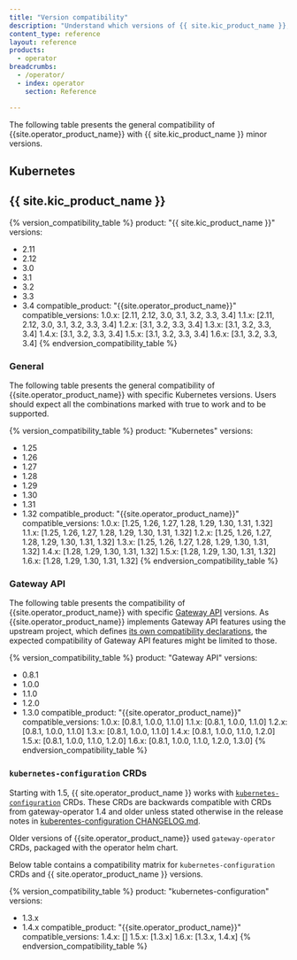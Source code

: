 ```yaml
---
title: "Version compatibility"
description: "Understand which versions of {{ site.kic_product_name }}, Kubernetes and the Gateway API {{ site.operator_product_name }} works with"
content_type: reference
layout: reference
products:
  - operator
breadcrumbs:
  - /operator/
  - index: operator
    section: Reference

---
```


The following table presents the general compatibility of {{site.operator_product_name}} with {{ site.kic_product_name }} minor versions.

## Kubernetes

## {{ site.kic_product_name }}

{% version_compatibility_table %}
product: "{{ site.kic_product_name }}"
versions:
  - 2.11
  - 2.12
  - 3.0
  - 3.1
  - 3.2
  - 3.3
  - 3.4
compatible_product: "{{site.operator_product_name}}"
compatible_versions:
  1.0.x: [2.11, 2.12, 3.0, 3.1, 3.2, 3.3, 3.4]
  1.1.x: [2.11, 2.12, 3.0, 3.1, 3.2, 3.3, 3.4]
  1.2.x: [3.1, 3.2, 3.3, 3.4]
  1.3.x: [3.1, 3.2, 3.3, 3.4]
  1.4.x: [3.1, 3.2, 3.3, 3.4]
  1.5.x: [3.1, 3.2, 3.3, 3.4]
  1.6.x: [3.1, 3.2, 3.3, 3.4]
{% endversion_compatibility_table %}

### General

The following table presents the general compatibility of {{site.operator_product_name}} with specific Kubernetes versions.
Users should expect all the combinations marked with true to work and to be supported.

{% version_compatibility_table %}
product: "Kubernetes"
versions:
  - 1.25
  - 1.26
  - 1.27
  - 1.28
  - 1.29
  - 1.30
  - 1.31
  - 1.32
compatible_product: "{{site.operator_product_name}}"
compatible_versions:
  1.0.x: [1.25, 1.26, 1.27, 1.28, 1.29, 1.30, 1.31, 1.32]
  1.1.x: [1.25, 1.26, 1.27, 1.28, 1.29, 1.30, 1.31, 1.32]
  1.2.x: [1.25, 1.26, 1.27, 1.28, 1.29, 1.30, 1.31, 1.32]
  1.3.x: [1.25, 1.26, 1.27, 1.28, 1.29, 1.30, 1.31, 1.32]
  1.4.x: [1.28, 1.29, 1.30, 1.31, 1.32]
  1.5.x: [1.28, 1.29, 1.30, 1.31, 1.32]
  1.6.x: [1.28, 1.29, 1.30, 1.31, 1.32]
{% endversion_compatibility_table %}

### Gateway API

The following table presents the compatibility of {{site.operator_product_name}} with specific [Gateway API][gateway-api] versions.
As {{site.operator_product_name}} implements Gateway API features using the upstream
project, which defines [its own compatibility declarations][gateway-api-supported-versions], the expected compatibility
of Gateway API features might be limited to those.

{% version_compatibility_table %}
product: "Gateway API"
versions:
  - 0.8.1
  - 1.0.0
  - 1.1.0
  - 1.2.0
  - 1.3.0
compatible_product: "{{site.operator_product_name}}"
compatible_versions:
  1.0.x: [0.8.1, 1.0.0, 1.1.0]
  1.1.x: [0.8.1, 1.0.0, 1.1.0]
  1.2.x: [0.8.1, 1.0.0, 1.1.0]
  1.3.x: [0.8.1, 1.0.0, 1.1.0]
  1.4.x: [0.8.1, 1.0.0, 1.1.0, 1.2.0]
  1.5.x: [0.8.1, 1.0.0, 1.1.0, 1.2.0]
  1.6.x: [0.8.1, 1.0.0, 1.1.0, 1.2.0, 1.3.0]
{% endversion_compatibility_table %}

[gateway-api]: https://github.com/kubernetes-sigs/gateway-api
[gateway-api-supported-versions]:https://gateway-api.sigs.k8s.io/concepts/versioning/#supported-versions

### `kubernetes-configuration` CRDs

Starting with 1.5, {{ site.operator_product_name }} works with [`kubernetes-configuration`][kcfg] CRDs.
These CRDs are backwards compatible with CRDs from gateway-operator 1.4 and older unless stated otherwise in the release notes in [kuberentes-configuration CHANGELOG.md][kcfg_changelog].

Older versions of {{site.operator_product_name}} used `gateway-operator` CRDs, packaged with the operator helm chart.

Below table contains a compatibility matrix for `kubernetes-configuration` CRDs and {{ site.operator_product_name }} versions.

{% version_compatibility_table %}
product: "kubernetes-configuration"
versions:
  - 1.3.x
  - 1.4.x
compatible_product: "{{site.operator_product_name}}"
compatible_versions:
  1.4.x: []
  1.5.x: [1.3.x]
  1.6.x: [1.3.x, 1.4.x]
{% endversion_compatibility_table %}

[kcfg]: https://github.com/Kong/kubernetes-configuration
[kcfg_changelog]: https://github.com/Kong/kubernetes-configuration/blob/main/CHANGELOG.md
